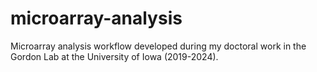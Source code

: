 # microarray-analysis
Microarray analysis workflow developed during my doctoral work in the Gordon Lab at the University of Iowa (2019-2024).

